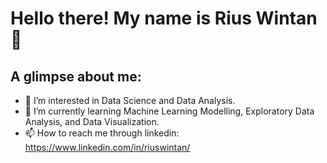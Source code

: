 # Hello there! My name is Rius Wintan 👋
## A glimpse about me:
- 👀 I’m interested in Data Science and Data Analysis.
- 🌱 I’m currently learning Machine Learning Modelling, Exploratory Data Analysis, and Data Visualization.
- 📫 How to reach me through linkedin: https://www.linkedin.com/in/riuswintan/

<!---
riuswintan/riuswintan is a ✨ special ✨ repository because its `README.md` (this file) appears on your GitHub profile.
You can click the Preview link to take a look at your changes.
--->
